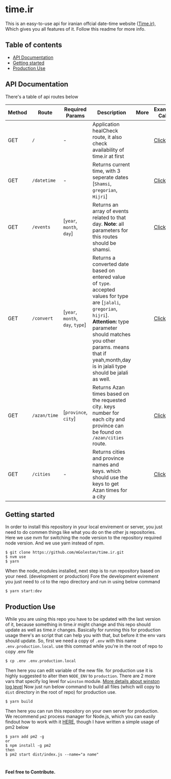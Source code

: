 # time.ir
This is an easy-to-use api for iranian offcial date-time website ([Time.ir](http://time.ir)), Which gives you all features of it. Follow this readme for more info.

Table of contents
-
- [API Documentation](https://github.com/mGolestan/time.ir#api-documentation)
- [Getting started](https://github.com/mGolestan/time.ir#getting-started)
- [Production Use](https://github.com/mGolestan/time.ir#production-use)

API Documentation
-
There's a table of api routes below

| Method | Route | Required Params | Description | More | Example Calls |
|---|---|---|---|---|---|
| GET | `/` | - | Application healCheck route, it also check availability of time.ir at first |   | [Click](http://46.4.162.92/) |
| GET | `/datetime` | - | Returns current time, with 3 seperate dates [`Shamsi`, `gregorian`, `Hijri`] |   | [Click](http://46.4.162.92/datetime) |
| GET | `/events` | [`year`, `month`, `day`] | Returns an array of events related to that day. **Note**: all parameters for this routes should be shamsi. |   | [Click](http://46.4.162.92/events?year=1397&month=07&day=14) |
| GET | `/convert` | [`year`, `month`, `day`, `type`] | Returns a converted date based on entered value of `type`. accepted values for type are [`jalali`, `gregorian`, `hijri`]. **Attention:** type parameter should matches you other params. means that if yeah,month,day is in jalali type should be jalali as well.   |   | [Click](http://46.4.162.92/convert?year=1397&month=7&day=19&type=jalali) |
| GET | `/azan/time` | [`province`, `city`] | Returns Azan times based on the requested city. keys number for each city and province can be found on `/azan/cities` route.   |   | [Click](http://46.4.162.92/azan/times?province=8&city=95) |
| GET | `/cities` | - | Returns cities and province names and keys. which should use the keys to get Azan times for a city   |   | [Click](http://46.4.162.92/azan/cities) |

Getting started
-
In order to install this repository in your local envirement or server, you just need to do commen things like what you do on the other js repositories.
<br/>Here we use nvm for switching the node version to the repository required node version. And we use yarn instead of npm.

```
$ git clone https://github.com/mGolestan/time.ir.git
$ nvm use
$ yarn
```

When the node_modules installed, next step is to run repository based on your need. (development or production)
Fore the development evirement you just need to `cd` to the repo directory and run in using below command
```
$ yarn start:dev
```

Production Use
-
While you are using this repo you have to be updated with the last version of it, because something in time.ir might change and this repo should update as well as time.ir changes.
Basically for running this for production usage there's an script that can help you with that, but before it the env vars should update. So, first we need a copy of `.env` with this name `.env.production.local`. use this commad while you're in the root of repo to copy .env file
```
$ cp .env .env.production.local
```
Then here you can edit variable of the new file. for production use it is highly suggested to alter then `NODE_ENV` to `production`.
There are 2 more vars that specify log level for `winston` module. [More details about winston log level](https://github.com/winstonjs/winston#logging)
Now just run below command to build all files (which will copy to `dist` directory in the root of repo) for production use.
```
$ yarn build
```
Then here you can run this repository on your own server for production. We recommend `pm2` process manager for Node.js, which you can easily findout how to work with it [HERE](https://pm2.io/runtime/), though I have written a simple usage of pm2 below
```
$ yarn add pm2 -g
or
$ npm install -g pm2
then
$ pm2 start dist/index.js --name="a name"
```
#
**Feel free to Contribute.**
